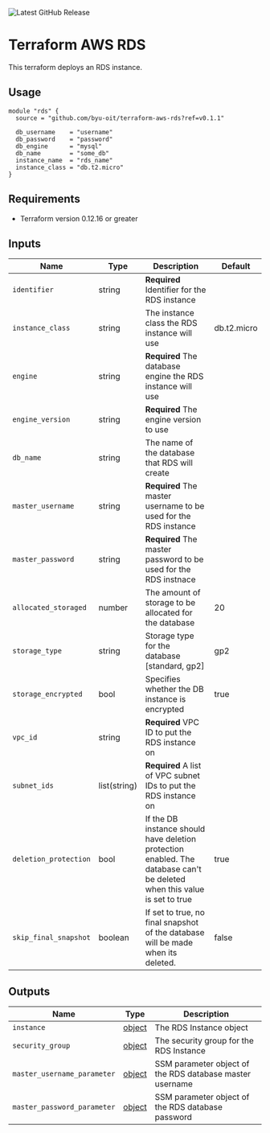 ![Latest GitHub Release](https://img.shields.io/github/v/release/byu-oit/terraform-aws-rds?sort=semver)

# Terraform AWS RDS
This terraform deploys an RDS instance.
 
## Usage
```hcl
module "rds" {
  source = "github.com/byu-oit/terraform-aws-rds?ref=v0.1.1"

  db_username    = "username"
  db_password    = "password"
  db_engine      = "mysql"
  db_name        = "some_db"
  instance_name  = "rds_name"
  instance_class = "db.t2.micro"
}
```

## Requirements
* Terraform version 0.12.16 or greater

## Inputs
| Name | Type  | Description | Default |
| --- | --- | --- | --- |
| `identifier` | string | **Required** Identifier for the RDS instance | |
| `instance_class` | string | The instance class the RDS instance will use | db.t2.micro |
| `engine` | string | **Required** The database engine the RDS instance will use | |
| `engine_version` | string | **Required** The engine version to use | |
| `db_name` | string | The name of the database that RDS will create | |
| `master_username` | string | **Required** The master username to be used for the RDS instance | |
| `master_password` | string | **Required** The master password to be used for the RDS instnace | |
| `allocated_storaged` | number | The amount of storage to be allocated for the database | 20 |
| `storage_type` | string | Storage type for the database [standard, gp2] | gp2  |
| `storage_encrypted` | bool | Specifies whether the DB instance is encrypted | true |
| `vpc_id` | string | **Required** VPC ID to put the RDS instance on | |
| `subnet_ids` | list(string) | **Required** A list of VPC subnet IDs to put the RDS instance on | |
| `deletion_protection` | bool | If the DB instance should have deletion protection enabled. The database can't be deleted when this value is set to true | true |
| `skip_final_snapshot` | boolean | If set to true, no final snapshot of the database will be made when its deleted. | false |

## Outputs
| Name | Type | Description |
| ---  | ---  | --- |
| `instance` | [object]() | The RDS Instance object |
| `security_group` | [object]() | The security group for the RDS Instance |
| `master_username_parameter` | [object]() | SSM parameter object of the RDS database master username |
| `master_password_parameter` | [object]() | SSM parameter object of the RDS database password | |
